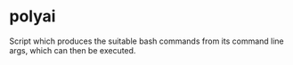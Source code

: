 # polyai
Script which produces the suitable bash commands from its command line args, which can then be executed.
